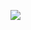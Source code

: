 ![](https://user-images.githubusercontent.com/3104489/97828882-616ae680-1c96-11eb-8110-4f39349b4033.gif)
